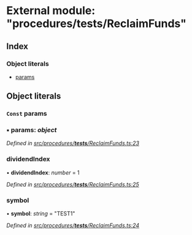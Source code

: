 # External module: "procedures/**tests**/ReclaimFunds"

## Index

### Object literals

- [params](_procedures___tests___reclaimfunds_.md#const-params)

## Object literals

### `Const` params

### ▪ **params**: _object_

_Defined in [src/procedures/**tests**/ReclaimFunds.ts:23](https://github.com/PolymathNetwork/polymath-sdk/blob/d34930f/src/procedures/__tests__/ReclaimFunds.ts#L23)_

### dividendIndex

• **dividendIndex**: _number_ = 1

_Defined in [src/procedures/**tests**/ReclaimFunds.ts:25](https://github.com/PolymathNetwork/polymath-sdk/blob/d34930f/src/procedures/__tests__/ReclaimFunds.ts#L25)_

### symbol

• **symbol**: _string_ = "TEST1"

_Defined in [src/procedures/**tests**/ReclaimFunds.ts:24](https://github.com/PolymathNetwork/polymath-sdk/blob/d34930f/src/procedures/__tests__/ReclaimFunds.ts#L24)_
